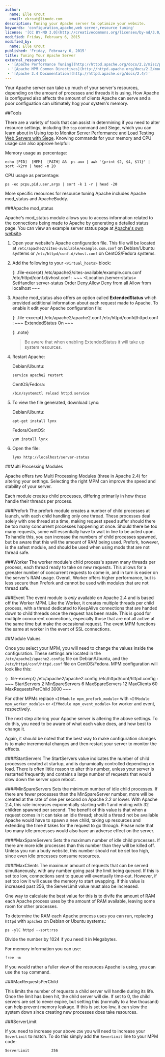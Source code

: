 ```yaml
---
author:
  name: Elle Krout
  email: ekrout@linode.com
description: Tuning your Apache server to optimize your website.
keywords: 'configuration,apache,web server,resource tuning'
license: '[CC BY-ND 3.0](http://creativecommons.org/licenses/by-nd/3.0/us/)'
modified: Friday, February 6, 2015
modified_by:
  name: Elle Krout
published: 'Friday, February 6, 2015'
title: Tuning Your Apache Server
external_resources:
 - '[Apache Performance Tuning](http://httpd.apache.org/docs/2.2/misc/perf-tuning.html)'
 - '[Apache MPM Common Directives](http://httpd.apache.org/docs/2.2/mod/mpm_common.html)'
 - '[Apache 2.4 Documentation](http://httpd.apache.org/docs/2.4/)' 
---
```


Your Apache server can take up much of your server's resources, depending on the amount of processes and threads it is using. How Apache is configured also affects the amount of clients Apache can serve and a poor configuation can ultimately hog your system's memory.

##Tools

There are a variety of tools that can assist in determining if you need to alter resource settings, including the `top` command and Siege, which you can learn about in [Using top to Monitor Server Performance](/docs/uptime/monitoring/top-htop-iotop) and [Load Testing Web Servers with Siege](/docs/tools-reference/tools/load-testing-with-siege). Knowing commands for your memory and CPU usage can also approve helpful:

Memory usage as percentage:

	echo [PID]  [MEM]  [PATH] &&  ps aux | awk '{print $2, $4, $11}' | sort -k2rn | head -n 20

CPU usage as percentage:

	ps -eo pcpu,pid,user,args | sort -k 1 -r | head -20

More specific resources for resource tuning Apache includes Apache mod_status and ApacheBuddy.

###Apache mod_status

Apache's mod_status module allows you to access information related to the connections being made to Apache by generating a detailed status page. You can view an example server status page at [Apache's own website](http://www.apache.org/server-status).

1.  Open your website's Apache configuration file. This file will be located at `/etc/apache2/sites-available/example.com.conf` on Debian/Ubuntu systems or `/etc/httpd/conf.d/vhost.conf` on CentOS/Fedora systems.

2.  Add the following to your `<virtual_hosts>` block:

	{: .file-excerpt}
	/etc/apache2/sites-available/example.com.conf
	/etc/httpd/conf.d/vhost.conf
	:	~~~
		<Location /server-status>
	      SetHandler server-status
	      Order Deny,Allow
	      Deny from all
		  Allow from localhost
		</Location>
		~~~

3.  Apache mod_status also offers an option called **ExtendedStatus** which provided additional information about each request made to Apache. To enable it edit your Apache configuration file:

	{: .file-excerpt}
	/etc/apache2/apache2.conf
	/etc/httpd/confd/httpd.conf
	:	~~~
		ExtendedStatus On
		~~~

	{: .note}
	>
	>Be aware that when enabling ExtendedStatus it will take up system resources.

4.  Restart Apache:

	Debian/Ubuntu:

		service apache2 restart

	CentOS/Fedora:

		/bin/systemctl reload httpd.service

5.  To view the file generated, download Lynx:

	Debian/Ubuntu:

		apt-get install lynx

	Fedora/CentOS:

		yum install lynx

6.  Open the file:

		lynx http://localhost/server-status

##Multi Processing Modules

Apache offers two Multi Processing Modules (three in Apache 2.4) for altering your settings. Selecting the right MPM can improve the speed and stability of your server.

Each module creates child processes, differing primarily in how these handle their threads per process.

###Prefork
The prefork module creates a number of child processes at launch, with each child handling only one thread. These processes deal solely with one thread at a time, making request speed suffer should there be too many concurrent processes happening at once. Should there be too many requests, some will essentially have to wait in line to be acted upon. To handle this, you can increase the numbers of child processes spawned, but be aware that this will the amount of RAM being used. Prefork, however, is the safest module, and should be used when using mods that are not thread safe.


###Worker
The worker module's child process's spawn many threads per process, each thread ready to take on new requests. This allows for a greeater number of concurrent requests to come in, and in turn is easier on the server's RAM usage. Overall, Worker offers higher performance, but is less secure than Prefork and cannot be used with modules that are not thread safe.

###Event
The event module is *only* available on Apache 2.4 and is based off the Worker MPM. Like the Worker, it creates multiple threads per child process, with a thread dedicated to KeepAlive connections that are handed down to child threads once the request has been made. This is good for multiple concurrent connections, especially those that are not all active at the same time but make the occasional request. The event MPM functions the same at worker in the event of SSL connections.

##Module Values

Once you select your MPM, you will need to change the values inside the configuration. These settings are located in the `/etc/apache2/apache2.config` file on Debian/Ubuntu, and the `/etc/httpd/conf/httpd.conf` file on CentOS/Fedora. MPM configuration will look like this:

{: .file-excerpt}
/etc/apache2/apache2.config
/etc/httpd/conf/httpd.config
:	~~~
	<IfModule mpm_prefork_module>
    	StartServers          2
    	MinSpareServers       6
    	MaxSpareServers      12
    	MaxClients           60
    	MaxRequestsPerChild  3000
	</IfModule>
	~~~

For other MPMs replace `<IfModule mpm_prefork_module>` with `<IfModule mpm_worker_module>` or `<IfModule mpm_event_module>` for worker and event, respectively.

The next step altering your Apache server is altering the above settings. To do this, you need to be aware of what each value does, and how best to change it.

Again, it should be noted that the best way to make configuration changes is to make incremental changes and then restart your server to monitor the effects.

####StartServers
The StartServers value indicates the number of child processes created at startup, and is dynamically controlled depending on load. There is often little reason to alter this number, unless your server is restarted frequently and contains a large number of requests that would slow down the server upon reboot.

####MinSpareServers
Sets the minimum number of idle child processes. If there are fewer processes than the MinSpareServer number, more will be created at the rate of one per second on Apache 2.2 or lower. With Apache 2.4, this rate increases exponentially starting with 1 and ending with 32 children spawned per second. The benefit of this value is that when a request comes in it can take an idle thread; should a thread not be available Apache would have to spawn a new child, taking up resources and extending the time it takes for the request to go through. Please note that too many idle processes would also have an adverse effect on the server.

####MaxSpareServers
Sets the maximum number of idle child processes. If there are more idle processes than this number than they will be killed off. Unless you run a budy website, this number should not be set too high, since even idle processes consume resources.

####MaxClients
The maximum amount of requests that can be served simultaneously, with any number going past the limit being queued. If this is set too low, connections sent to queue will eventually time-out. However, if set too low it will cause the memory to start swapping. If this value is increased past 256, the ServerLimit value must also be increased.

One way to calculate the best value for this is to divife the amount of RAM each Apache process uses by the amount of RAM available, leaving some room for other processes.

To determine the RAM each Apache process uses you can run, replacing `httpd` with `apache2` on Debian or Ubuntu systems.:

	ps -ylC httpd --sort:rss

Divide the number by 1024 if you need it in Megabytes.

For memory information you can use:

	free -m

If you would rather a fuller view of the resources Apache is using, you can use the `top` command.

###MaxRequestsPerChild

This limits the number of requests a child server will handle during its life. Once the limit has been hit, the child server will die. If set to 0, the child servers are set to never expire, but setting this (normally to a few thousand) can help prevent memory leakage. If this is set too low, it can slow the system down since creating new processes does take resources.

###ServerLimit

If you need to increase your above `256` you will need to increase your `SeverLimit` to match. To do this simply add the `SeverLimit` line to your MPM code:

	ServerLimit          256
